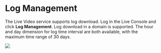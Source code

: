 # Log Management

The Live Video service supports log download. Log in the Live Console and click **Log Management**. Log download in a domain is supported. The hour and day dimension for log time interval are both available, with the maximum time range of 30 days.

![](https://github.com/jdcloudcom/cn/blob/cn-Live-Video/image/live-video/66%E6%97%A5%E5%BF%97.PNG)

